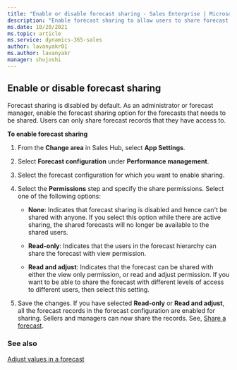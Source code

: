 ```yaml
---
title: "Enable or disable forecast sharing - Sales Enterprise | MicrosoftDocs"
description: "Enable forecast sharing to allow users to share forecast records that they have access to"
ms.date: 10/20/2021
ms.topic: article
ms.service: dynamics-365-sales
author: lavanyakr01
ms.author: lavanyakr
manager: shujoshi
---
```


## Enable or disable forecast sharing

Forecast sharing is disabled by default. As an administrator or forecast manager, enable the forecast sharing option for the forecasts that needs to be shared. Users can only share forecast records that they have access to.  

**To enable forecast sharing**

1.  From the **Change area** in Sales Hub, select **App Settings**.

2.  Select **Forecast configuration** under **Performance management**.

3.  Select the forecast configuration for which you want to enable sharing.

4.  Select the **Permissions** step and specify the share permissions. Select one of the following options:

    - **None**: Indicates that forecast sharing is disabled and hence can't be shared with anyone. If you select this option while there are active sharing, the shared forecasts will no longer be available to the shared users.
    
    - **Read-only**: Indicates that the users in the forecast hierarchy can share the forecast with view permission.
    
    - **Read and adjust**: Indicates that the forecast can be shared with either the view only permission, or read and adjust permission. If you want to be able to share the forecast with different levels of access to different users, then select this setting.
    
5. Save the changes. 
   If you have selected **Read-only** or **Read and adjust**, all the forecast records in the forecast configuration are enabled for sharing. Sellers and managers can now share the records. See, [Share a forecast](share-forecasts.md). 

### See also
[Adjust values in a forecast](adjust-values-in-forecast.md)